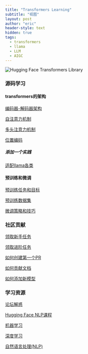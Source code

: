 ```yaml
---
title: "Transformers Learning"
subtitle: "视图"
layout: post
author: "eric"
header-style: text
hidden: true
tags:
  - transformers
  - llama
  - LLM
  - AIGC
---
```


![Hugging Face Transformers Library](https://camo.githubusercontent.com/19694a747faa4c55cbdb1cab99086099c6cf961930712f87ab3469e9bf706a4f/68747470733a2f2f68756767696e67666163652e636f2f64617461736574732f68756767696e67666163652f646f63756d656e746174696f6e2d696d616765732f7261772f6d61696e2f7472616e73666f726d6572732d6c6f676f2d6c696768742e737667)

### 源码学习

#### transformers的架构

[编码器-解码器架构](./tutorials/encoding_decoding.md)

[自注意力机制](./tutorials/self_attention.md)

[多头注意力机制](./tutorials/multi_head_attention.md)

[位置编码](./tutorials/positional_encoding.md)

#####  添加一个实践

[适配llama各类](./tutorials/transformers_model_code.md)

#### 预训练和微调

[预训练任务和目标]()

[预训练数据集]()

[微调策略和技巧]()

### 社区贡献

[领取新手任务](https://github.com/huggingface/transformers/contribute)

[领取进阶任务](https://github.com/huggingface/transformers/labels/Good%20Second%20Issue)

[如何创建第一个PR](https://github.com/huggingface/transformers/labels/Good%20Second%20Issue)

[如何贡献文档](https://github.com/huggingface/transformers/tree/main/docs)

[如何添加新模型](https://huggingface.co/docs/transformers/v4.40.2/en/add_new_model)

### 学习资源

[论坛解惑](https://discuss.huggingface.co/)

[Hugging Face NLP课程](https://huggingface.co/learn/nlp-course/chapter0/1?fw=pt)

[机器学习](tutorials/machine_learning.md)

[深度学习](tutorials/deep_learning.md)

[自然语言处理(NLP)](tutorials/natural_language_processing.md)
